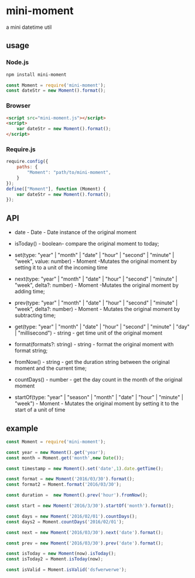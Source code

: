 # mini-moment

a mini datetime util

## usage

### Node.js

```bash
npm install mini-moment
```
```javascript
const Moment = require('mini-moment');
const dateStr = new Moment().format();
```

### Browser

```html
<script src="mini-moment.js"></script>
<script>
    var dateStr = new Moment().format();
</script>
```

### Require.js

```javascript
require.config({
    paths: {
        "Moment": "path/to/mini-moment",
    }
});
define(["Moment"], function (Moment) {
    var dateStr = new Moment().format();
});
```

## API

- date - Date - Date instance of the original moment

- isToday() - boolean- compare the original moment to today;

- set(type: "year" | "month" | "date" | "hour" | "second" | "minute" | "week", value: number) - Moment -Mutates the original moment by setting it to a unit of the incoming time

- next(type: "year" | "month" | "date" | "hour" | "second" | "minute" | "week", delta?: number) - Moment -Mutates the original moment by adding time;

- prev(type: "year" | "month" | "date" | "hour" | "second" | "minute" | "week", delta?: number) - Moment - Mutates the original moment by subtracting time;

- get(type: "year" | "month" | "date" | "hour" | "second" | "minute" | "day" | "millisecond") - string - get time unit of the original moment

- format(formats?: string) - string - format the original moment with format string;

- fromNow() - string - get the duration string between the original moment and the current time;

- countDays() - number - get the day count in the month of the original moment

- startOf(type: "year" | "season" | "month" | "date" | "hour" | "minute" | "week") - Moment - Mutates the original moment by setting it to the start of a unit of time

## example

```javascript
const Moment = require('mini-moment');

const year = new Moment().get('year');
const month = Moment.get('month',new Date());

const timestamp = new Moment().set('date',1).date.getTime();

const format = new Moment('2016/03/30').format();
const format2 = Moment.format('2016/03/30');

const duration =  new Moment().prev('hour').fromNow();

const start = new Moment('2016/3/30').startOf('month').format();

const days = new Moment('2016/02/01').countDays();
const days2 = Moment.countDays('2016/02/01');

const next = new Moment('2016/03/30').next('date').format();

const prev = new Moment('2016/03/30').prev('date').format();

const isToday = new Moment(now).isToday();
const isToday2 = Moment.isToday(now);

const isValid = Moment.isValid('dsfwerwerwe');
```